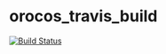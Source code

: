 # orocos_travis_build
[![Build Status](https://travis-ci.org/ahoarau/orocos_travis_build.svg?branch=master)](https://travis-ci.org/ahoarau/orocos_travis_build)
